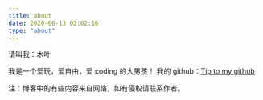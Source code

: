 ```yaml
---
title: about
date: 2020-06-13 02:02:16
type: "about"
---
```

请叫我：木叶

我是一个爱玩，爱自由，爱 coding 的大男孩！
我的 github：[Tip to my github](https://github.com/ghorges)

注：博客中的有些内容来自网络，如有侵权请联系作者。
